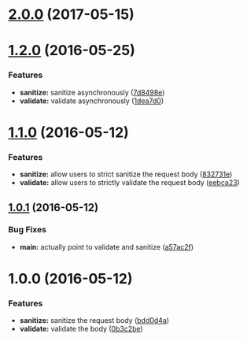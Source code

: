 <a name="2.0.0"></a>
# [2.0.0](https://github.com/danwkennedy/koa-body-inspector/compare/1.2.0...v2.0.0) (2017-05-15)




<a name="1.2.0"></a>
# [1.2.0](https://github.com/danwkennedy/koa-body-inspector/compare/1.1.0...v1.2.0) (2016-05-25)


### Features

* **sanitize:** sanitize asynchronously ([7d8498e](https://github.com/danwkennedy/koa-body-inspector/commit/7d8498e))
* **validate:** validate asynchronously ([1dea7d0](https://github.com/danwkennedy/koa-body-inspector/commit/1dea7d0))



<a name="1.1.0"></a>
# [1.1.0](https://github.com/danwkennedy/koa-body-inspector/compare/1.0.1...v1.1.0) (2016-05-12)


### Features

* **sanitize:** allow users to strict sanitize the request body ([832731e](https://github.com/danwkennedy/koa-body-inspector/commit/832731e))
* **validate:** allow users to strictly validate the request body ([eebca23](https://github.com/danwkennedy/koa-body-inspector/commit/eebca23))



<a name="1.0.1"></a>
## [1.0.1](https://github.com/danwkennedy/koa-body-inspector/compare/1.0.0...v1.0.1) (2016-05-12)


### Bug Fixes

* **main:** actually point to validate and sanitize ([a57ac2f](https://github.com/danwkennedy/koa-body-inspector/commit/a57ac2f))



<a name="1.0.0"></a>
# 1.0.0 (2016-05-12)


### Features

* **sanitize:** sanitize the request body ([bdd0d4a](https://github.com/danwkennedy/koa-body-inspector/commit/bdd0d4a))
* **validate:** validate the body ([0b3c2be](https://github.com/danwkennedy/koa-body-inspector/commit/0b3c2be))



